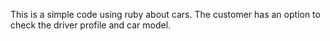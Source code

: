 This is a simple code using ruby about cars. The customer has an option to check the driver profile and car model.

